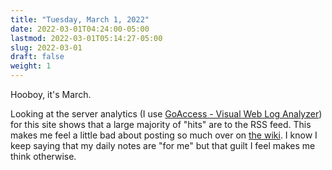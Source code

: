 ```yaml
---
title: "Tuesday, March 1, 2022"
date: 2022-03-01T04:24:00-05:00
lastmod: 2022-03-01T05:14:27-05:00
slug: 2022-03-01
draft: false
weight: 1
---
```


Hooboy, it's March.

Looking at the server analytics (I use [GoAccess - Visual Web Log Analyzer](https://goaccess.io/)) for this site shows that a large majority of "hits" are to the RSS feed. This makes me feel a little bad about posting so much over on [the wiki](https://wiki.baty.net). I know I keep saying that my daily notes are "for me" but that guilt I feel makes me think otherwise.

[//]: # "Exported with love from a post written in Org mode"
[//]: # "- https://github.com/kaushalmodi/ox-hugo"
